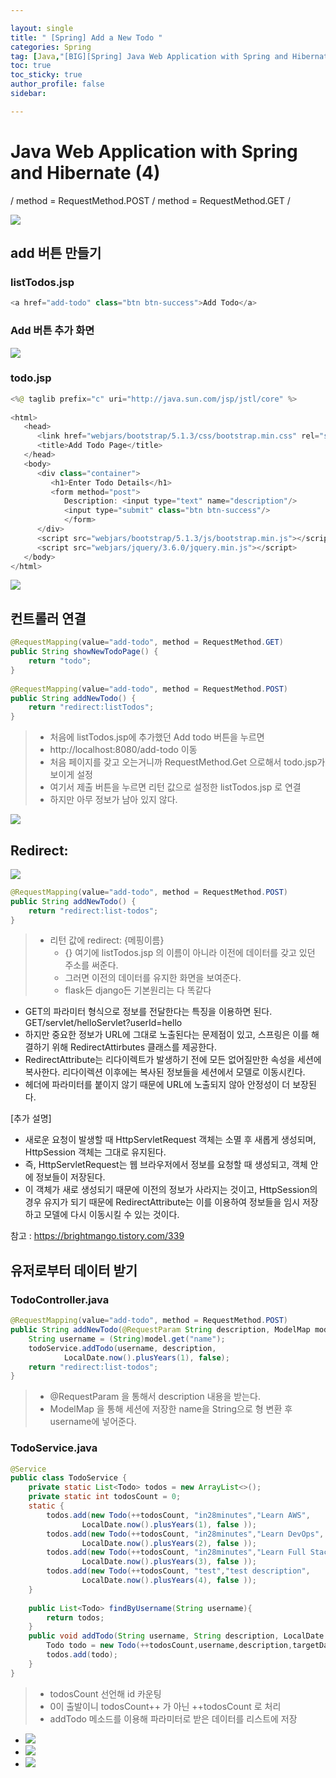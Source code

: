 ```yaml
---

layout: single
title: " [Spring] Add a New Todo "
categories: Spring
tag: [Java,"[BIG][Spring] Java Web Application with Spring and Hibernate","[Spring] Add a New Todo","[Spring] method = RequestMethod.GET","[Spring] method = RequestMethod.POST","[Spring] ModelMap"]
toc: true
toc_sticky: true
author_profile: false
sidebar:

---
```

# Java Web Application with Spring and Hibernate (4)

/ method = RequestMethod.POST / method = RequestMethod.GET / 

![](https://i.imgur.com/IkNq7El.png)

## add 버튼 만들기

### listTodos.jsp
```java
<a href="add-todo" class="btn btn-success">Add Todo</a>
```

### Add 버튼 추가 화면
![](https://i.imgur.com/dtuAd2f.png)

### todo.jsp
```java
<%@ taglib prefix="c" uri="http://java.sun.com/jsp/jstl/core" %>  
  
<html>  
   <head>  
      <link href="webjars/bootstrap/5.1.3/css/bootstrap.min.css" rel="stylesheet" >  
      <title>Add Todo Page</title>  
   </head>  
   <body>  
      <div class="container">  
         <h1>Enter Todo Details</h1>  
         <form method="post">  
            Description: <input type="text" name="description"/>  
            <input type="submit" class="btn btn-success"/>  
            </form>  
      </div>  
      <script src="webjars/bootstrap/5.1.3/js/bootstrap.min.js"></script>  
      <script src="webjars/jquery/3.6.0/jquery.min.js"></script>  
   </body>  
</html>
```

![](https://i.imgur.com/NkjX1kv.png)

## 컨트롤러 연결

```java
@RequestMapping(value="add-todo", method = RequestMethod.GET)  
public String showNewTodoPage() {  
    return "todo";  
}  
  
@RequestMapping(value="add-todo", method = RequestMethod.POST)  
public String addNewTodo() {  
    return "redirect:listTodos";  
}
```

>-  처음에 listTodos.jsp에 추가했던 Add todo 버튼을 누르면  
>-  http://localhost:8080/add-todo 이동
>- 처음 페이지를 갖고 오는거니까 RequestMethod.Get 으로해서 todo.jsp가 보이게 설정
>- 여기서 제출 버튼을 누르면 리턴 값으로 설정한 listTodos.jsp 로 연결
>- 하지만 아무 정보가 남아 있지 않다.


![](https://i.imgur.com/o5e9Vqg.png)

## Redirect:

![](https://i.imgur.com/l3rqcBO.png)


```java
@RequestMapping(value="add-todo", method = RequestMethod.POST)  
public String addNewTodo() {  
    return "redirect:list-todos";  
}
```

>- 리턴 값에 redirect: {메핑이름} 
>	- {} 여기에 listTodos.jsp 의 이름이 아니라 이전에 데이터를 갖고 있던 주소를 써준다.
>	- 그러면 이전의 데이터를 유지한 화면을 보여준다.
>	- flask든 django든 기본원리는 다 똑같다

- GET의 파라미터 형식으로 정보를 전달한다는 특징을 이용하면 된다.
GET/servlet/helloServlet?userId=hello
- 하지만 중요한 정보가 URL에 그대로 노출된다는 문제점이 있고, 스프링은 이를 해결하기 위해 RedirectAttirbutes 클래스를 제공한다.
- RedirectAttribute는 리다이렉트가 발생하기 전에 모든 없어질만한 속성을 세션에 복사한다. 리다이렉션 이후에는 복사된 정보들을 세션에서 모델로 이동시킨다. 
- 헤더에 파라미터를 붙이지 않기 때문에 URL에 노출되지 않아 안정성이 더 보장된다.

[추가 설명]

- 새로운 요청이 발생할 때 HttpServletRequest 객체는 소멸 후 새롭게 생성되며, HttpSession 객체는 그대로 유지된다. 
- 즉, HttpServletRequest는 웹 브라우저에서 정보를 요청할 때 생성되고, 객체 안에 정보들이 저장된다. 
- 이 객체가 새로 생성되기 때문에 이전의 정보가 사라지는 것이고, HttpSession의 경우 유지가 되기 때문에 RedirectAttribute는 이를 이용하여 정보들을 임시 저장하고 모델에 다시 이동시킬 수 있는 것이다.

참고 : https://brightmango.tistory.com/339

## 유저로부터 데이터 받기

### TodoController.java
```java
@RequestMapping(value="add-todo", method = RequestMethod.POST)  
public String addNewTodo(@RequestParam String description, ModelMap model) {  
    String username = (String)model.get("name");  
    todoService.addTodo(username, description,  
            LocalDate.now().plusYears(1), false);  
    return "redirect:list-todos";  
}
```

>- @RequestParam 을 통해서 description 내용을 받는다.
>- ModelMap 을 통해 세션에 저장한 name을 String으로 형 변환 후username에 넣어준다.

### TodoService.java
```java
@Service  
public class TodoService {  
    private static List<Todo> todos = new ArrayList<>();  
    private static int todosCount = 0;  
    static {  
        todos.add(new Todo(++todosCount, "in28minutes","Learn AWS",  
                LocalDate.now().plusYears(1), false ));  
        todos.add(new Todo(++todosCount, "in28minutes","Learn DevOps",  
                LocalDate.now().plusYears(2), false ));  
        todos.add(new Todo(++todosCount, "in28minutes","Learn Full Stack Development",  
                LocalDate.now().plusYears(3), false ));  
        todos.add(new Todo(++todosCount, "test","test description",  
                LocalDate.now().plusYears(4), false ));  
    }  
  
    public List<Todo> findByUsername(String username){  
        return todos;  
    }  
    public void addTodo(String username, String description, LocalDate targetDate, boolean done) {  
        Todo todo = new Todo(++todosCount,username,description,targetDate,done);  
        todos.add(todo);  
    }  
}
```

>- todosCount 선언해 id 카운팅
>- 0이 출발이니 todosCount++ 가 아닌 ++todosCount 로 처리
>- addTodo 메소드를 이용해 파라미터로 받은 데이터를 리스트에 저장

- ![](https://i.imgur.com/KbYsqlH.png)
- ![](https://i.imgur.com/kAJrif0.png)
- ![](https://i.imgur.com/Ikl1ujT.png)


